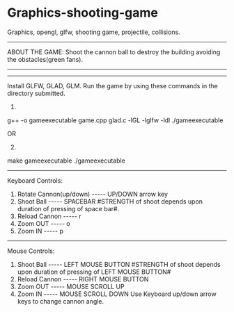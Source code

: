 # Graphics-shooting-game
Graphics, opengl, glfw, shooting game, projectile, collisions.


********** 
ABOUT THE GAME: 
Shoot the cannon ball to destroy the building avoiding the obstacles(green fans). 
********** 
--------------------------------------------- 
Install GLFW, GLAD, GLM. 
Run the game by using these commands in the directory submitted. 

1) 
g++ -o gameexecutable game.cpp glad.c -lGL -lglfw -ldl 
./gameexecutable 

OR 

2)
make gameexecutable
./gameexecutable

--------------------------------------------- 

Keyboard Controls: 

1) Rotate Cannon(up/down) ----- UP/DOWN arrow key 
2) Shoot Ball             ----- SPACEBAR 
#STRENGTH of shoot depends upon duration of pressing of space bar#. 
3) Reload Cannon          ----- r 
4) Zoom OUT		  ----- o 
5) Zoom IN                ----- p 

--------------------------------------------- 

Mouse Controls: 

1) Shoot Ball            ----- LEFT MOUSE BUTTON 
#STRENGTH of shoot depends upon duration of pressing of LEFT MOUSE BUTTON# 
2) Reload Cannon         ----- RIGHT MOUSE BUTTON 
3) Zoom OUT              ----- MOUSE SCROLL UP 
4) Zoom IN               ----- MOUSE SCROLL DOWN 
Use Keyboard up/down arrow keys to change cannon angle.


